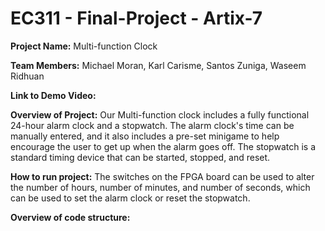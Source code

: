 # EC311 - Final-Project - Artix-7

**Project Name:**
Multi-function Clock

**Team Members:**
Michael Moran, Karl Carisme, Santos Zuniga, Waseem Ridhuan

**Link to Demo Video:**

**Overview of Project:**
Our Multi-function clock includes a fully functional 24-hour alarm clock and a stopwatch. The alarm clock's time can be manually entered, and it also includes a pre-set minigame to help encourage the user to get up when the alarm goes off. The stopwatch is a standard timing device that can be started, stopped, and reset.

**How to run project:**
The switches on the FPGA board can be used to alter the number of hours, number of minutes, and number of seconds, which can be used to set the alarm clock or reset the stopwatch.

**Overview of code structure:**
